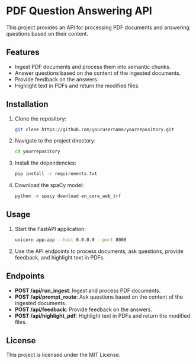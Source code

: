 # PDF Question Answering API

This project provides an API for processing PDF documents and answering questions based on their content.

## Features

- Ingest PDF documents and process them into semantic chunks.
- Answer questions based on the content of the ingested documents.
- Provide feedback on the answers.
- Highlight text in PDFs and return the modified files.

## Installation

1. Clone the repository:
    ```bash
    git clone https://github.com/yourusername/yourrepository.git
    ```

2. Navigate to the project directory:
    ```bash
    cd yourrepository
    ```

3. Install the dependencies:
    ```bash
    pip install -r requirements.txt
    ```

4. Download the spaCy model:
    ```bash
    python -m spacy download en_core_web_trf
    ```

## Usage

1. Start the FastAPI application:
    ```bash
    uvicorn app:app --host 0.0.0.0 --port 8000
    ```

2. Use the API endpoints to process documents, ask questions, provide feedback, and highlight text in PDFs.

## Endpoints

- **POST /api/run_ingest**: Ingest and process PDF documents.
- **POST /api/prompt_route**: Ask questions based on the content of the ingested documents.
- **POST /api/feedback**: Provide feedback on the answers.
- **POST /api/highlight_pdf**: Highlight text in PDFs and return the modified files.

## License

This project is licensed under the MIT License.
